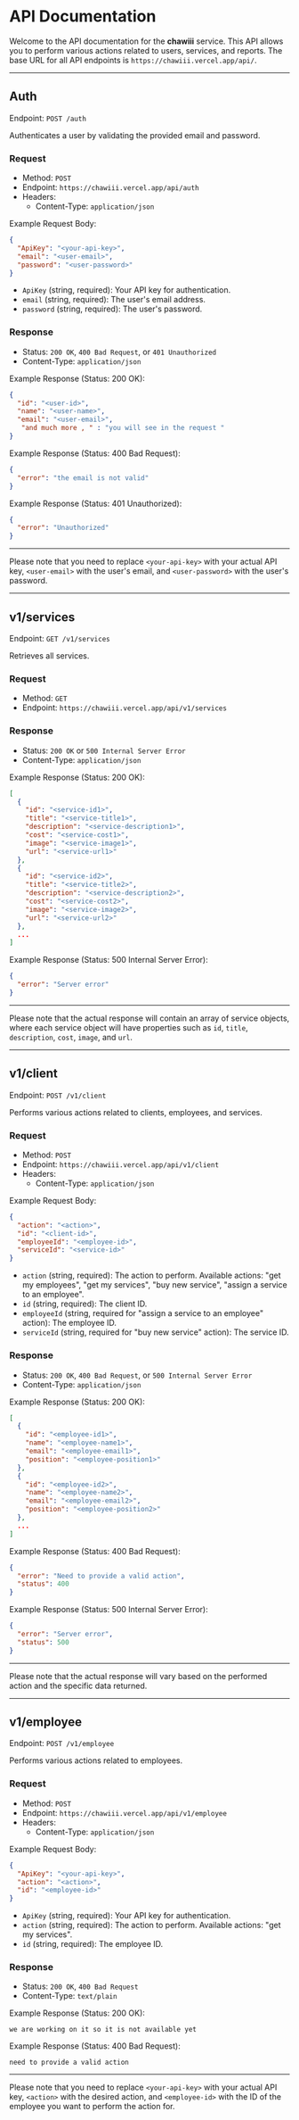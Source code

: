 # API Documentation

Welcome to the API documentation for the **chawiii** service. This API allows you to perform various actions related to users, services, and reports. The base URL for all API endpoints is `https://chawiii.vercel.app/api/`.

---

## Auth

Endpoint: `POST /auth`

Authenticates a user by validating the provided email and password.

### Request

- Method: `POST`
- Endpoint: `https://chawiii.vercel.app/api/auth`
- Headers:
  - Content-Type: `application/json`

Example Request Body:

```json
{
  "ApiKey": "<your-api-key>",
  "email": "<user-email>",
  "password": "<user-password>"
}
```

- `ApiKey` (string, required): Your API key for authentication.
- `email` (string, required): The user's email address.
- `password` (string, required): The user's password.

### Response

- Status: `200 OK`, `400 Bad Request`, or `401 Unauthorized`
- Content-Type: `application/json`

Example Response (Status: 200 OK):

```json
{
  "id": "<user-id>",
  "name": "<user-name>",
  "email": "<user-email>",
   "and much more , " : "you will see in the request "
}
```

Example Response (Status: 400 Bad Request):

```json
{
  "error": "the email is not valid"
}
```

Example Response (Status: 401 Unauthorized):

```json
{
  "error": "Unauthorized"
}
```

---

Please note that you need to replace `<your-api-key>` with your actual API key, `<user-email>` with the user's email, and `<user-password>` with the user's password.



---

## v1/services

Endpoint: `GET /v1/services`

Retrieves all services.

### Request

- Method: `GET`
- Endpoint: `https://chawiii.vercel.app/api/v1/services`

### Response

- Status: `200 OK` or `500 Internal Server Error`
- Content-Type: `application/json`

Example Response (Status: 200 OK):

```json
[
  {
    "id": "<service-id1>",
    "title": "<service-title1>",
    "description": "<service-description1>",
    "cost": "<service-cost1>",
    "image": "<service-image1>",
    "url": "<service-url1>"
  },
  {
    "id": "<service-id2>",
    "title": "<service-title2>",
    "description": "<service-description2>",
    "cost": "<service-cost2>",
    "image": "<service-image2>",
    "url": "<service-url2>"
  },
  ...
]
```

Example Response (Status: 500 Internal Server Error):

```json
{
  "error": "Server error"
}
```

---

Please note that the actual response will contain an array of service objects, where each service object will have properties such as `id`, `title`, `description`, `cost`, `image`, and `url`.



---

## v1/client

Endpoint: `POST /v1/client`

Performs various actions related to clients, employees, and services.

### Request

- Method: `POST`
- Endpoint: `https://chawiii.vercel.app/api/v1/client`
- Headers:
  - Content-Type: `application/json`

Example Request Body:

```json
{
  "action": "<action>",
  "id": "<client-id>",
  "employeeId": "<employee-id>",
  "serviceId": "<service-id>"
}
```

- `action` (string, required): The action to perform. Available actions: "get my employees", "get my services", "buy new service", "assign a service to an employee".
- `id` (string, required): The client ID.
- `employeeId` (string, required for "assign a service to an employee" action): The employee ID.
- `serviceId` (string, required for "buy new service" action): The service ID.

### Response

- Status: `200 OK`, `400 Bad Request`, or `500 Internal Server Error`
- Content-Type: `application/json`

Example Response (Status: 200 OK):

```json
[
  {
    "id": "<employee-id1>",
    "name": "<employee-name1>",
    "email": "<employee-email1>",
    "position": "<employee-position1>"
  },
  {
    "id": "<employee-id2>",
    "name": "<employee-name2>",
    "email": "<employee-email2>",
    "position": "<employee-position2>"
  },
  ...
]
```

Example Response (Status: 400 Bad Request):

```json
{
  "error": "Need to provide a valid action",
  "status": 400
}
```

Example Response (Status: 500 Internal Server Error):

```json
{
  "error": "Server error",
  "status": 500
}
```

---

Please note that the actual response will vary based on the performed action and the specific data returned.


---

## v1/employee

Endpoint: `POST /v1/employee`

Performs various actions related to employees.

### Request

- Method: `POST`
- Endpoint: `https://chawiii.vercel.app/api/v1/employee`
- Headers:
  - Content-Type: `application/json`

Example Request Body:

```json
{
  "ApiKey": "<your-api-key>",
  "action": "<action>",
  "id": "<employee-id>"
}
```

- `ApiKey` (string, required): Your API key for authentication.
- `action` (string, required): The action to perform. Available actions: "get my services".
- `id` (string, required): The employee ID.

### Response

- Status: `200 OK`, `400 Bad Request`
- Content-Type: `text/plain`

Example Response (Status: 200 OK):

```
we are working on it so it is not available yet
```

Example Response (Status: 400 Bad Request):

```
need to provide a valid action
```

---

Please note that you need to replace `<your-api-key>` with your actual API key, `<action>` with the desired action, and `<employee-id>` with the ID of the employee you want to perform the action for.



